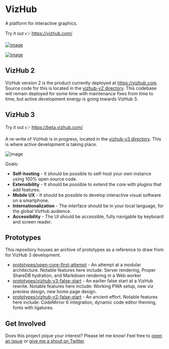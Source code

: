 # VizHub

A platform for interactive graphics.

Try it out 👉 https://vizhub.com/

[![image](https://user-images.githubusercontent.com/68416/146487297-256c5aca-eb67-43a8-8eff-dc68218f914d.png)](https://vizhub.com/)

[![image](https://user-images.githubusercontent.com/68416/145478956-cffca1c5-5c28-4bb4-8def-134329aa0975.png)](https://vizhub.com/curran/ad3f8d0a56cb4293864154a7c62719d4?edit=files&file=index.js)

## VizHub 2

VizHub version 2 is the product currently deployed at https://vizhub.com. Source code for this is located in the [vizhub-v2 directory](https://github.com/vizhub-core/vizhub/tree/main/vizhub-v2). This codebase will remain deployed for some time with maintenance fixes from time to time, but active development energy is going towards VizHub 3.

## VizHub 3

Try it out 👉 https://beta.vizhub.com/

A re-write of VizHub is in progress, located in the [vizhub-v3 directory](https://github.com/vizhub-core/vizhub/tree/main/vizhub-v3). This is where active development is taking place.

![image](https://user-images.githubusercontent.com/68416/144443632-db541593-580d-4a29-8eb3-4a106d003d06.png)

Goals:

- **Self-hosting** - It should be possible to self-host your own instance using 100% open source code.
- **Extensibility** - It should be possible to extend the core with plugins that add features.
- **Mobile UX** - It should be possible to develop interactive visual software on a smartphone.
- **Internationalization** - The interface should be in your local language, for the global VizHub audience.
- **Accessibility** - The UI should be accessible, fully navigable by keyboard and screen reader.

## Prototypes

This repository houses an archive of prototypes as a reference to draw from for VizHub 3 development.

 * [prototypes/open-core-first-attempt](https://github.com/vizhub-open-core/vizhub/tree/main/prototypes/open-core-first-attempt) - An attempt at a modular architecture. Notable features here include: Server rendering, Proper ShareDB hydration, and Markdown rendering in a Web worker
 * [prototypes/vizhub-v3-false-start](https://github.com/vizhub-open-core/vizhub/tree/main/prototypes/vizhub-v3-false-start) - An earlier false start at a VizHub rewrite. Notable features here include: Working PWA setup, new viz preview design, new home page design.
 * [prototypes/vizhub-v2-false-start](https://github.com/vizhub-open-core/vizhub/tree/main/prototypes/vizhub-v2-false-start) - An ancient effort. Notable features here include: CodeMirror 6 integration, dynamic code editor theming, fonts with ligatures.

## Get Involved
Does this project pique your interest? Please let me know! Feel free to [open an issue](https://github.com/vizhub-open-core/vizhub-ui/issues) or [give me a shout on Twitter](https://twitter.com/currankelleher).
